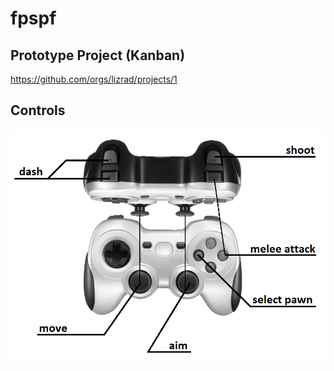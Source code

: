 # fpspf

## Prototype Project (Kanban)
https://github.com/orgs/lizrad/projects/1

## Controls
![Screenshot](diagram.png "controls")
